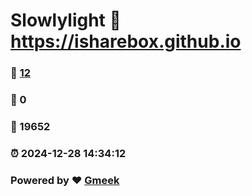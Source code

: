 # Slowlylight :link: https://isharebox.github.io 
### :page_facing_up: [12](https://isharebox.github.io/tag.html) 
### :speech_balloon: 0 
### :hibiscus: 19652 
### :alarm_clock: 2024-12-28 14:34:12 
### Powered by :heart: [Gmeek](https://github.com/Meekdai/Gmeek)
